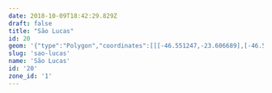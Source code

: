 ```yaml
---
date: 2018-10-09T18:42:29.829Z
draft: false
title: "São Lucas"
id: 20
geom: '{"type":"Polygon","coordinates":[[[-46.551247,-23.606689],[-46.550525,-23.605941],[-46.550244,-23.605762],[-46.549831,-23.60561],[-46.549317,-23.605578],[-46.548878,-23.60565],[-46.548448,-23.605823],[-46.548097,-23.606071],[-46.546897,-23.60566],[-46.546608,-23.605704],[-46.546428,-23.605838],[-46.545699,-23.606712],[-46.545123,-23.607655],[-46.544868,-23.607938],[-46.54204,-23.609726],[-46.540336,-23.610698],[-46.539728,-23.611169],[-46.538609,-23.611874],[-46.538205,-23.612258],[-46.536904,-23.612942],[-46.536187,-23.613465],[-46.535633,-23.613681],[-46.535135,-23.614069],[-46.534783,-23.614192],[-46.53433,-23.614455],[-46.533556,-23.61434],[-46.533172,-23.61421],[-46.53277,-23.61419],[-46.532567,-23.614105],[-46.532102,-23.614093],[-46.531634,-23.614354],[-46.531441,-23.614581],[-46.531163,-23.614702],[-46.530142,-23.614143],[-46.529277,-23.613873],[-46.529001,-23.613841],[-46.527662,-23.613894],[-46.526948,-23.613861],[-46.525857,-23.613958],[-46.525055,-23.613897],[-46.524578,-23.614058],[-46.524086,-23.614107],[-46.523464,-23.614035],[-46.522804,-23.613833],[-46.522884,-23.61345],[-46.523024,-23.613195],[-46.523633,-23.612531],[-46.524146,-23.611767],[-46.524522,-23.611603],[-46.524733,-23.611402],[-46.524878,-23.610986],[-46.524642,-23.610102],[-46.524394,-23.609626],[-46.52356,-23.608759],[-46.522836,-23.607432],[-46.521862,-23.606313],[-46.523358,-23.604319],[-46.523702,-23.603993],[-46.523894,-23.603922],[-46.524899,-23.604187],[-46.525237,-23.604198],[-46.52546,-23.604063],[-46.526213,-23.603364],[-46.526702,-23.603192],[-46.525847,-23.601498],[-46.526446,-23.601191],[-46.528197,-23.599957],[-46.529302,-23.599438],[-46.533311,-23.59817],[-46.533379,-23.59805],[-46.53428,-23.597668],[-46.535587,-23.596908],[-46.536251,-23.596369],[-46.532369,-23.588005],[-46.53252,-23.587405],[-46.533421,-23.585861],[-46.533989,-23.584704],[-46.535606,-23.5827],[-46.536164,-23.582208],[-46.537254,-23.581834],[-46.539774,-23.580076],[-46.540318,-23.5796],[-46.540506,-23.579514],[-46.557129,-23.575448],[-46.557831,-23.58084],[-46.559916,-23.580655],[-46.563123,-23.581369],[-46.5629,-23.582188],[-46.562894,-23.582365],[-46.56302,-23.582561],[-46.565978,-23.582851],[-46.565017,-23.585265],[-46.565118,-23.585277],[-46.565087,-23.58538],[-46.563969,-23.588284],[-46.563839,-23.588321],[-46.563665,-23.588628],[-46.562888,-23.589564],[-46.561537,-23.591087],[-46.560737,-23.591842],[-46.5598,-23.592979],[-46.558886,-23.593822],[-46.556692,-23.594695],[-46.555964,-23.595357],[-46.555803,-23.595712],[-46.555575,-23.595298],[-46.555336,-23.595305],[-46.555084,-23.595406],[-46.555129,-23.595682],[-46.554704,-23.595768],[-46.554456,-23.595891],[-46.553296,-23.596905],[-46.551168,-23.598023],[-46.5511,-23.597999],[-46.551124,-23.599543],[-46.551272,-23.600062],[-46.550458,-23.600527],[-46.550864,-23.601881],[-46.551123,-23.601925],[-46.551989,-23.602991],[-46.552098,-23.603055],[-46.551805,-23.603149],[-46.55188,-23.603701],[-46.551877,-23.606102],[-46.551723,-23.606391],[-46.551492,-23.606488],[-46.551247,-23.606689]]]}'
slug: 'sao-lucas'
name: 'São Lucas'
id: '20'
zone_id: '1'
---
```

		